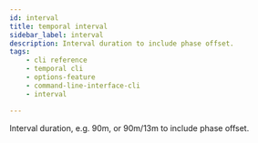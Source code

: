 ```yaml
---
id: interval
title: temporal interval
sidebar_label: interval
description: Interval duration to include phase offset.
tags: 
    - cli reference
    - temporal cli
    - options-feature
    - command-line-interface-cli
    - interval

---
```


Interval duration, e.g. 90m, or 90m/13m to include phase offset.
